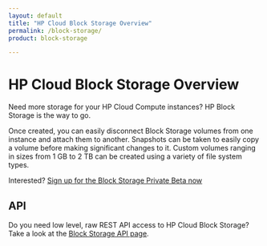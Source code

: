 ```yaml
---
layout: default
title: "HP Cloud Block Storage Overview"
permalink: /block-storage/
product: block-storage

---
```

# HP Cloud Block Storage Overview

Need more storage for your HP Cloud Compute instances?  HP Block Storage is the way to go.

Once created, you can easily disconnect Block Storage volumes from one instance and attach them to another.  Snapshots can be taken to easily copy a volume before making significant changes to it.  Custom volumes ranging in sizes from 1 GB to 2 TB can be created using a variety of file system types.

Interested?  [Sign up for the Block Storage Private Beta now](http://go.hpcloud.com/block-storage-private-beta-signup)

## API
Do you need low level, raw REST API access to HP Cloud Block Storage?  Take a look at the [Block Storage API page](http://api-docs.hpcloud.com/hpcloud-compute/1.0/content/ch_dev-api-block-storage.html).

<!--## Volume Management
Want some information about how to use the block storage service?  Surf on over to the [Volume Management](/block-storage/volume) page.-->
